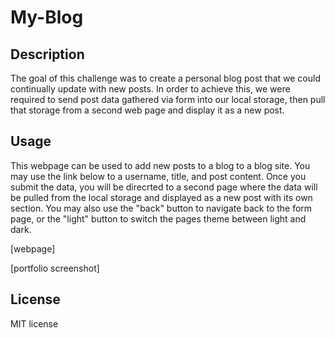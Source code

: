 # My-Blog

## Description

The goal of this challenge was to create a personal blog post that we could continually update with new posts. In order to achieve this, we were required to send  post data gathered via form into our local storage, then pull that storage from a second web page and display it as a new post.

## Usage

This webpage can be used to add new posts to a blog to a blog site. You may use the link below to a username, title, and post content. Once you submit the data, you will be direcrted to a second page where the data will be pulled from the local storage and displayed as a new post with its own section. You may also use the "back" button to navigate back to the form page, or the "light"  button to switch the pages theme between light and dark.

[webpage]

[portfolio screenshot]

## License

MIT license